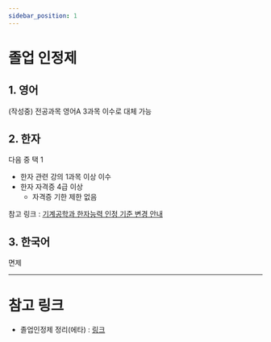 ```yaml
---
sidebar_position: 1
---
```


# 졸업 인정제

## 1. 영어

(작성중)
전공과목 영어A 3과목 이수로 대체 가능

## 2. 한자

다음 중 택 1
* 한자 관련 강의 1과목 이상 이수
* 한자 자격증 4급 이상
  * 자격증 기한 제한 없음

참고 링크 : [기계공학과 한자능력 인정 기준 변경 안내](https://me.cau.ac.kr/bbs/board.php?bo_table=sub5_1&wr_id=4339)

## 3. 한국어

면제

---

# 참고 링크

- 졸업인정제 정리(에타) : [링크](https://everytime.kr/375122/v/225380155)
